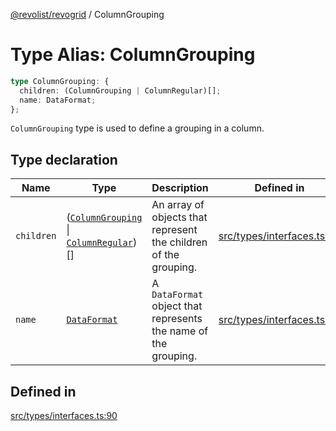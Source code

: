 [@revolist/revogrid](README.md) / ColumnGrouping

# Type Alias: ColumnGrouping

```ts
type ColumnGrouping: {
  children: (ColumnGrouping | ColumnRegular)[];
  name: DataFormat;
};
```

`ColumnGrouping` type is used to define a grouping in a column.

## Type declaration

| Name | Type | Description | Defined in |
| ------ | ------ | ------ | ------ |
| `children` | ([`ColumnGrouping`](TypeAlias.ColumnGrouping.md) \| [`ColumnRegular`](Interface.ColumnRegular.md))[] | An array of objects that represent the children of the grouping. | [src/types/interfaces.ts:94](https://github.com/revolist/revogrid/blob/8aea4c92d6f61dbd5ec14b529d8993bb7069ef1f/src/types/interfaces.ts#L94) |
| `name` | [`DataFormat`](TypeAlias.DataFormat.md) | A `DataFormat` object that represents the name of the grouping. | [src/types/interfaces.ts:98](https://github.com/revolist/revogrid/blob/8aea4c92d6f61dbd5ec14b529d8993bb7069ef1f/src/types/interfaces.ts#L98) |

## Defined in

[src/types/interfaces.ts:90](https://github.com/revolist/revogrid/blob/8aea4c92d6f61dbd5ec14b529d8993bb7069ef1f/src/types/interfaces.ts#L90)
